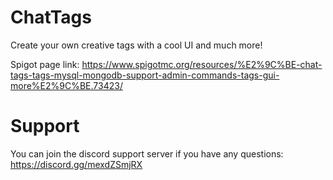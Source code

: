 # ChatTags
Create your own creative tags with a cool UI and much more!

Spigot page link: https://www.spigotmc.org/resources/%E2%9C%BE-chat-tags-tags-mysql-mongodb-support-admin-commands-tags-gui-more%E2%9C%BE.73423/
# Support
You can join the discord support server if you have any questions:
https://discord.gg/mexdZSmjRX
